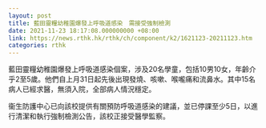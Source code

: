 ```yaml
---
layout: post
title: 藍田靈糧幼稚園爆發上呼吸道感染　需接受強制檢測
date: 2021-11-23 18:17:08.000000000 +08:00
link: https://news.rthk.hk/rthk/ch/component/k2/1621123-20211123.htm
categories: rthk
---
```


藍田靈糧幼稚園爆發上呼吸道感染個案，涉及20名學童，包括10男10女，年齡介乎2至5歲。他們自上月31日起先後出現發燒、咳嗽、喉嚨痛和流鼻水。其中15名病人已經求醫，無須入院，全部病人情況穩定。

衞生防護中心已向該校提供有關預防呼吸道感染的建議，並已停課至少5日，以進行清潔和執行強制檢測公告，該校正接受醫學監察。
